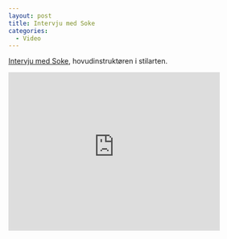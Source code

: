 ```yaml
---
layout: post
title: Intervju med Soke
categories:
  - Video
---
```

[Intervju med Soke](https://www.youtube.com/watch?v=yNU3n2sZcX8), hovudinstruktøren i stilarten.
 
<iframe width="420" height="315" src="https://www.youtube.com/embed/yNU3n2sZcX8" frameborder="0" allowfullscreen> </iframe>
